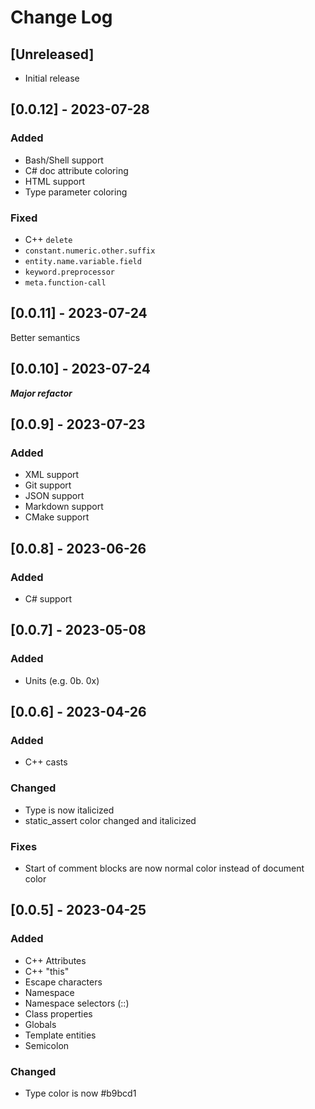 # Change Log

<!-- All notable changes to the "modified-darcula" extension will be documented in this file.

Check [Keep a Changelog](http://keepachangelog.com/) for recommendations on how to structure this file. -->

## [Unreleased]

- Initial release

## [0.0.12] - 2023-07-28

### Added

- Bash/Shell support
- C# doc attribute coloring
- HTML support
- Type parameter coloring

### Fixed

- C++ `delete`
- `constant.numeric.other.suffix`
- `entity.name.variable.field`
- `keyword.preprocessor`
- `meta.function-call`

## [0.0.11] - 2023-07-24

Better semantics

## [0.0.10] - 2023-07-24

***Major refactor***

## [0.0.9] - 2023-07-23

### Added

- XML support
- Git support
- JSON support
- Markdown support
- CMake support

## [0.0.8] - 2023-06-26

### Added

- C# support

## [0.0.7] - 2023-05-08

### Added

- Units (e.g. 0b. 0x)

## [0.0.6] - 2023-04-26

### Added

- C++ casts

### Changed

- Type is now italicized
- static_assert color changed and italicized

### Fixes

- Start of comment blocks are now normal color instead of document color

## [0.0.5] - 2023-04-25

### Added

- C++ Attributes
- C++ "this"
- Escape characters
- Namespace
- Namespace selectors (::)
- Class properties
- Globals
- Template entities
- Semicolon

### Changed

- Type color is now #b9bcd1
